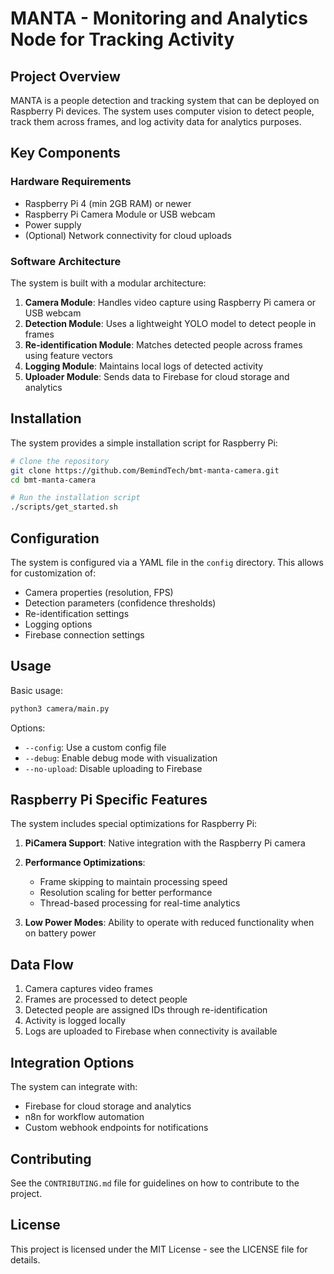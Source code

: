 # MANTA - Monitoring and Analytics Node for Tracking Activity

## Project Overview

MANTA is a people detection and tracking system that can be deployed on Raspberry Pi devices. The system uses computer vision to detect people, track them across frames, and log activity data for analytics purposes.

## Key Components

### Hardware Requirements
- Raspberry Pi 4 (min 2GB RAM) or newer
- Raspberry Pi Camera Module or USB webcam
- Power supply
- (Optional) Network connectivity for cloud uploads

### Software Architecture
The system is built with a modular architecture:

1. **Camera Module**: Handles video capture using Raspberry Pi camera or USB webcam
2. **Detection Module**: Uses a lightweight YOLO model to detect people in frames
3. **Re-identification Module**: Matches detected people across frames using feature vectors
4. **Logging Module**: Maintains local logs of detected activity
5. **Uploader Module**: Sends data to Firebase for cloud storage and analytics

## Installation

The system provides a simple installation script for Raspberry Pi:

```bash
# Clone the repository
git clone https://github.com/BemindTech/bmt-manta-camera.git
cd bmt-manta-camera

# Run the installation script
./scripts/get_started.sh
```

## Configuration

The system is configured via a YAML file in the `config` directory. This allows for customization of:

- Camera properties (resolution, FPS)
- Detection parameters (confidence thresholds)
- Re-identification settings
- Logging options
- Firebase connection settings

## Usage

Basic usage:
```bash
python3 camera/main.py
```

Options:
- `--config`: Use a custom config file
- `--debug`: Enable debug mode with visualization
- `--no-upload`: Disable uploading to Firebase

## Raspberry Pi Specific Features

The system includes special optimizations for Raspberry Pi:

1. **PiCamera Support**: Native integration with the Raspberry Pi camera
2. **Performance Optimizations**: 
   - Frame skipping to maintain processing speed
   - Resolution scaling for better performance
   - Thread-based processing for real-time analytics

3. **Low Power Modes**: Ability to operate with reduced functionality when on battery power

## Data Flow

1. Camera captures video frames
2. Frames are processed to detect people
3. Detected people are assigned IDs through re-identification
4. Activity is logged locally
5. Logs are uploaded to Firebase when connectivity is available

## Integration Options

The system can integrate with:

- Firebase for cloud storage and analytics
- n8n for workflow automation
- Custom webhook endpoints for notifications

## Contributing

See the `CONTRIBUTING.md` file for guidelines on how to contribute to the project.

## License

This project is licensed under the MIT License - see the LICENSE file for details.